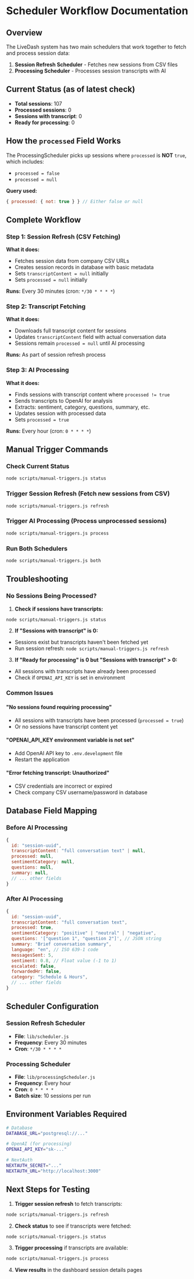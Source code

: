 # Scheduler Workflow Documentation

## Overview

The LiveDash system has two main schedulers that work together to fetch and process session data:

1.  **Session Refresh Scheduler** - Fetches new sessions from CSV files
2.  **Processing Scheduler** - Processes session transcripts with AI

## Current Status (as of latest check)

-   **Total sessions**: 107
-   **Processed sessions**: 0  
-   **Sessions with transcript**: 0
-   **Ready for processing**: 0

## How the `processed` Field Works

The ProcessingScheduler picks up sessions where `processed` is **NOT** `true`, which includes:

-   `processed = false`
-   `processed = null`

**Query used:**

```javascript
{ processed: { not: true } } // Either false or null
```

## Complete Workflow

### Step 1: Session Refresh (CSV Fetching)

**What it does:**

-   Fetches session data from company CSV URLs
-   Creates session records in database with basic metadata
-   Sets `transcriptContent = null` initially
-   Sets `processed = null` initially

**Runs:** Every 30 minutes (cron: `*/30 * * * *`)

### Step 2: Transcript Fetching

**What it does:**

-   Downloads full transcript content for sessions
-   Updates `transcriptContent` field with actual conversation data
-   Sessions remain `processed = null` until AI processing

**Runs:** As part of session refresh process

### Step 3: AI Processing

**What it does:**

-   Finds sessions with transcript content where `processed != true`
-   Sends transcripts to OpenAI for analysis
-   Extracts: sentiment, category, questions, summary, etc.
-   Updates session with processed data
-   Sets `processed = true`

**Runs:** Every hour (cron: `0 * * * *`)

## Manual Trigger Commands

### Check Current Status

```bash
node scripts/manual-triggers.js status
```

### Trigger Session Refresh (Fetch new sessions from CSV)

```bash
node scripts/manual-triggers.js refresh
```

### Trigger AI Processing (Process unprocessed sessions)

```bash
node scripts/manual-triggers.js process
```

### Run Both Schedulers

```bash
node scripts/manual-triggers.js both
```

## Troubleshooting

### No Sessions Being Processed?

1.  **Check if sessions have transcripts:**

   ```bash
   node scripts/manual-triggers.js status
   ```

2.  **If "Sessions with transcript" is 0:**
   -   Sessions exist but transcripts haven't been fetched yet
   -   Run session refresh: `node scripts/manual-triggers.js refresh`

3.  **If "Ready for processing" is 0 but "Sessions with transcript" > 0:**
   -   All sessions with transcripts have already been processed
   -   Check if `OPENAI_API_KEY` is set in environment

### Common Issues

#### "No sessions found requiring processing"

-   All sessions with transcripts have been processed (`processed = true`)
-   Or no sessions have transcript content yet

#### "OPENAI_API_KEY environment variable is not set"

-   Add OpenAI API key to `.env.development` file
-   Restart the application

#### "Error fetching transcript: Unauthorized"

-   CSV credentials are incorrect or expired
-   Check company CSV username/password in database

## Database Field Mapping

### Before AI Processing

```javascript
{
  id: "session-uuid",
  transcriptContent: "full conversation text" | null,
  processed: null,
  sentimentCategory: null,
  questions: null,
  summary: null,
  // ... other fields
}
```

### After AI Processing

```javascript
{
  id: "session-uuid", 
  transcriptContent: "full conversation text",
  processed: true,
  sentimentCategory: "positive" | "neutral" | "negative",
  questions: '["question 1", "question 2"]', // JSON string
  summary: "Brief conversation summary",
  language: "en", // ISO 639-1 code
  messagesSent: 5,
  sentiment: 0.8, // Float value (-1 to 1)
  escalated: false,
  forwardedHr: false,
  category: "Schedule & Hours",
  // ... other fields
}
```

## Scheduler Configuration

### Session Refresh Scheduler

-   **File**: `lib/scheduler.js`
-   **Frequency**: Every 30 minutes
-   **Cron**: `*/30 * * * *`

### Processing Scheduler  

-   **File**: `lib/processingScheduler.js`
-   **Frequency**: Every hour
-   **Cron**: `0 * * * *`
-   **Batch size**: 10 sessions per run

## Environment Variables Required

```bash
# Database
DATABASE_URL="postgresql://..."

# OpenAI (for processing)
OPENAI_API_KEY="sk-..."

# NextAuth
NEXTAUTH_SECRET="..."
NEXTAUTH_URL="http://localhost:3000"
```

## Next Steps for Testing

1.  **Trigger session refresh** to fetch transcripts:

   ```bash
   node scripts/manual-triggers.js refresh
   ```

2.  **Check status** to see if transcripts were fetched:

   ```bash
   node scripts/manual-triggers.js status
   ```

3.  **Trigger processing** if transcripts are available:

   ```bash
   node scripts/manual-triggers.js process
   ```

4.  **View results** in the dashboard session details pages
